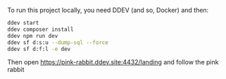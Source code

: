 To run this project locally, you need DDEV (and so, Docker) and then:

```bash
ddev start
ddev composer install 
ddev npm run dev 
ddev sf d:s:u --dump-sql --force
ddev sf d:f:l -e dev
```

Then open https://pink-rabbit.ddev.site:4432/landing and follow the pink rabbit
